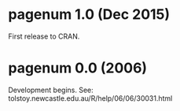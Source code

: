 
# pagenum 1.0 (Dec 2015)

First release to CRAN.

# pagenum 0.0 (2006)

Development begins.  See: tolstoy.newcastle.edu.au/R/help/06/06/30031.html
